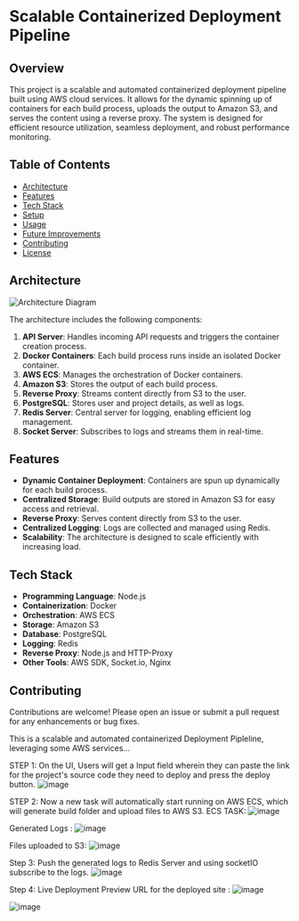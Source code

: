 # Scalable Containerized Deployment Pipeline

## Overview
This project is a scalable and automated containerized deployment pipeline built using AWS cloud services. It allows for the dynamic spinning up of containers for each build process, uploads the output to Amazon S3, and serves the content using a reverse proxy. The system is designed for efficient resource utilization, seamless deployment, and robust performance monitoring.

## Table of Contents
- [Architecture](#architecture)
- [Features](#features)
- [Tech Stack](#tech-stack)
- [Setup](#setup)
- [Usage](#usage)
- [Future Improvements](#future-improvements)
- [Contributing](#contributing)
- [License](#license)

## Architecture
![Architecture Diagram](path/to/architecture-diagram.png)

The architecture includes the following components:
1. **API Server**: Handles incoming API requests and triggers the container creation process.
2. **Docker Containers**: Each build process runs inside an isolated Docker container.
3. **AWS ECS**: Manages the orchestration of Docker containers.
4. **Amazon S3**: Stores the output of each build process.
5. **Reverse Proxy**: Streams content directly from S3 to the user.
6. **PostgreSQL**: Stores user and project details, as well as logs.
7. **Redis Server**: Central server for logging, enabling efficient log management.
8. **Socket Server**: Subscribes to logs and streams them in real-time.

## Features
- **Dynamic Container Deployment**: Containers are spun up dynamically for each build process.
- **Centralized Storage**: Build outputs are stored in Amazon S3 for easy access and retrieval.
- **Reverse Proxy**: Serves content directly from S3 to the user.
- **Centralized Logging**: Logs are collected and managed using Redis.
- **Scalability**: The architecture is designed to scale efficiently with increasing load.

## Tech Stack
- **Programming Language**: Node.js
- **Containerization**: Docker
- **Orchestration**: AWS ECS
- **Storage**: Amazon S3
- **Database**: PostgreSQL
- **Logging**: Redis
- **Reverse Proxy**: Node.js and HTTP-Proxy
- **Other Tools**: AWS SDK, Socket.io, Nginx


## Contributing
Contributions are welcome! Please open an issue or submit a pull request for any enhancements or bug fixes.


This is a scalable and automated containerized Deployment Pipleline, leveraging some AWS services...

STEP 1: On the UI, Users will get a Input field wherein they can paste the link for the project's source code they need to deploy and press the deploy button.
![image](https://github.com/user-attachments/assets/1b405dba-c53b-4713-a407-1477bbb3312c)


STEP 2: Now a new task will automatically start running on AWS ECS, which will generate build folder and upload files to AWS S3.
ECS TASK:
![image](https://github.com/user-attachments/assets/a7aef971-ac1f-4a50-8c22-921836ca855c)

Generated Logs :
![image](https://github.com/user-attachments/assets/41b8c797-788c-4c3a-866c-4fbf10adde6c)

Files uploaded to S3:
![image](https://github.com/user-attachments/assets/1d0f48fb-3b76-4197-a166-2b3b05e8e42a)


Step 3: Push the generated logs to Redis Server and using socketIO subscribe to the logs.
![image](https://github.com/user-attachments/assets/2d4cf475-fb60-4b97-ad45-26a79cd78977)


Step 4: Live Deployment
Preview URL for the deployed site :
![image](https://github.com/user-attachments/assets/5a21ce98-aa67-4d87-800f-885fdb211963)

![image](https://github.com/user-attachments/assets/e21605da-bf37-4847-8462-cea7ae5e5362)
